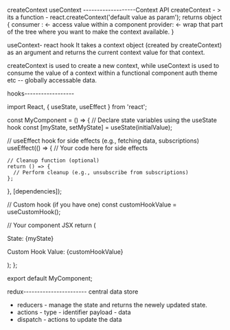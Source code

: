 createContext
useContext
-------------------Context API
createContext - >
its a function - react.createContext('default value as param');
returns object {
    consumer : <- access value within a component
    provider: <- wrap that part of the tree where you want to make the context available.
}

useContext- react hook
It takes a context object (created by createContext) as an argument and returns the current context value for that context.

createContext is used to create a new context, while useContext is used to consume the value of a context within a functional component
auth
theme
etc -- globally accessable data.

hooks------------------

import React, { useState, useEffect } from 'react';

const MyComponent = () => {
  // Declare state variables using the useState hook
  const [myState, setMyState] = useState(initialValue);

  // useEffect hook for side effects (e.g., fetching data, subscriptions)
  useEffect(() => {
    // Your code here for side effects

    // Cleanup function (optional)
    return () => {
      // Perform cleanup (e.g., unsubscribe from subscriptions)
    };
  }, [dependencies]);

  // Custom hook (if you have one)
  const customHookValue = useCustomHook();

  // Your component JSX
  return (
    <div>
      <p>State: {myState}</p>
      <p>Custom Hook Value: {customHookValue}</p>
    </div>
  );
};

export default MyComponent;

redux-----------------------
central data store

- reducers - manage the state and returns the newely updated state.
- actions - type - identifier
            payload - data
- dispatch - actions to update the data